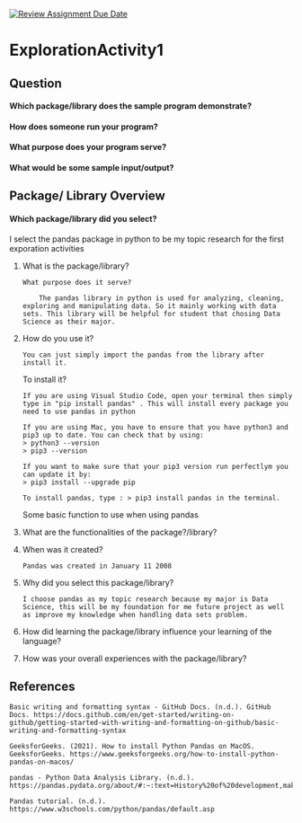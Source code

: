[![Review Assignment Due Date](https://classroom.github.com/assets/deadline-readme-button-24ddc0f5d75046c5622901739e7c5dd533143b0c8e959d652212380cedb1ea36.svg)](https://classroom.github.com/a/oB7VDeFN)
# ExplorationActivity1

## Question
#### Which package/library does the sample program demonstrate?

#### How does someone run your program?

#### What purpose does your program serve?

#### What would be some sample input/output?


## Package/ Library Overview
#### Which package/library did you select?
I select the pandas package in python to be my topic research for the first exporation activities

1.  What is the package/library?

        What purpose does it serve?

            The pandas library in python is used for analyzing, cleaning, exploring and manipulating data. So it mainly working with data sets. This library will be helpful for student that chosing Data Science as their major.

2.  How do you use it?

        You can just simply import the pandas from the library after install it.

    To install it?

        If you are using Visual Studio Code, open your terminal then simply type in "pip install pandas" . This will install every package you need to use pandas in python

        If you are using Mac, you have to ensure that you have python3 and pip3 up to date. You can check that by using:
        > python3 --version
        > pip3 --version

        If you want to make sure that your pip3 version run perfectlym you can update it by:
        > pip3 install --upgrade pip
    
        To install pandas, type : > pip3 install pandas in the terminal. 
    
    Some basic function to use when using pandas

3.  What are the functionalities of the package?/library?

4.  When was it created?

        Pandas was created in January 11 2008

5.  Why did you select this package/library?

        I choose pandas as my topic research because my major is Data Science, this will be my foundation for me future project as well as improve my knowledge when handling data sets problem.

6.  How did learning the package/library influence your learning of the language?

7.  How was your overall experiences with the package/library?

## References
    Basic writing and formatting syntax - GitHub Docs. (n.d.). GitHub Docs. https://docs.github.com/en/get-started/writing-on-github/getting-started-with-writing-and-formatting-on-github/basic-writing-and-formatting-syntax

    GeeksforGeeks. (2021). How to install Python Pandas on MacOS. GeeksforGeeks. https://www.geeksforgeeks.org/how-to-install-python-pandas-on-macos/

    pandas - Python Data Analysis Library. (n.d.). https://pandas.pydata.org/about/#:~:text=History%20of%20development,make%20open%20source%20pandas%20possible.

    Pandas tutorial. (n.d.). https://www.w3schools.com/python/pandas/default.asp

    

